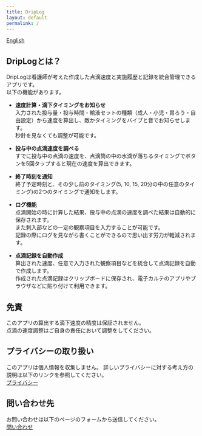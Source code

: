 ```yaml
---
title: DripLog
layout: default
permalink: /
---
```

[English](https://yukiats.github.io/driplog-site/index_en)

## DripLogとは？
DripLogは看護師が考えた作成した点滴速度と実施履歴と記録を統合管理できるアプリです。  
以下の機能があります。

- **速度計算・滴下タイミングをお知らせ**  
入力された投与量・投与時間・輸液セットの種類（成人・小児・胃ろう・自由設定）から速度を算出し、敵かタイミングをバイブと音でお知らせします。  
秒針を見なくても調整が可能です。

- **投与中の点滴速度を調べる**  
すでに投与中の点滴の速度を、点滴筒の中の水滴が落ちるタイミングでボタンを5回タップすると現在の速度を算出できます。

- **終了時刻を通知**  
終了予定時刻と、その少し前のタイミング(5, 10, 15, 20分の中の任意のタイミング)の2つのタイミングで通知をします。

- **ログ機能**  
点滴開始の時に計算した結果、投与中の点滴の速度を調べた結果は自動的に保存されます。  
また刺入部などの一定の観察項目を入力することが可能です。  
記録の際にログを見ながら書くことができるので思い出す労力が軽減されます。

- **点滴記録を自動作成**  
算出された速度、任意で入力された観察項目などを統合して点滴記録を自動で作成します。  
作成された点滴記録はクリップボードに保存され、電子カルテのアプリやブラウザなどに貼り付けて利用できます。

## 免責
このアプリの算出する滴下速度の精度は保証されません。  
点滴の速度調整はご自身の責任において調整をしてください。

## プライバシーの取り扱い
このアプリは個人情報を収集しません。
詳しいプライバシーに対する考え方の説明は以下のリンクを参照してください。  
[プライバシー](/driplog-site/privacy)

## 問い合わせ先
お問い合わせは以下のページのフォームから送信してください。  
[問い合わせ](/driplog-site/contact)